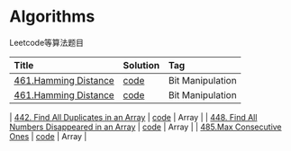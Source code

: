 # Algorithms
Leetcode等算法题目

| Title  | Solution  | Tag   |
| :-------- | :-------- | :------ |
| [461.Hamming Distance](https://leetcode.com/problems/hamming-distance/#/description)    |  [code]() | Bit Manipulation |
| [461.Hamming Distance](https://leetcode.com/problems/hamming-distance/#/description)    |  [code]() | Bit Manipulation |

| [442. Find All Duplicates in an Array](https://leetcode.com/problems/find-all-duplicates-in-an-array/#/description)    |  [code]() | Array |
| [448. Find All Numbers Disappeared in an Array](https://leetcode.com/problems/max-consecutive-ones/#/description)    |  [code]() | Array |
| [485.Max Consecutive Ones](https://leetcode.com/problems/find-all-numbers-disappeared-in-an-array/#/description)    |  [code]() | Array |